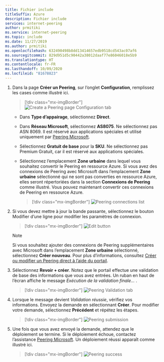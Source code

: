 ```yaml
---
title: Fichier include
titleSuffix: Azure
description: Fichier include
services: internet-peering
author: prmitiki
ms.service: internet-peering
ms.topic: include
ms.date: 11/27/2019
ms.author: prmitiki
ms.openlocfilehash: 632490498b8dd13414657edb9518cd543ac07af6
ms.sourcegitcommit: 829d951d5c90442a38012daaf77e86046018e5b9
ms.translationtype: HT
ms.contentlocale: fr-FR
ms.lasthandoff: 10/09/2020
ms.locfileid: "81678823"
---
```

1. Dans la page **Créer un Peering**, sur l’onglet **Configuration**, remplissez les cases comme illustré ici.

    > [!div class="mx-imgBorder"]
    > ![Create a Peering page Configuration tab](../media/setup-direct-conf-tab.png)

    * Dans **Type d’appairage**, sélectionnez **Direct**.
    * Dans **Réseau Microsoft**, sélectionnez **AS8075**. Ne sélectionnez pas ASN 8069. Il est réservé aux applications spéciales et utilisé uniquement par [Peering Microsoft](mailto:peering@microsoft.com).
    * Sélectionnez **Gratuit de base** pour la **SKU**. Ne sélectionnez pas Premium Gratuit, car il est réservé aux applications spéciales.
    * Sélectionnez l’emplacement **Zone urbaine** dans lequel vous souhaitez convertir le Peering en ressource Azure. Si vous avez des connexions de Peering avec Microsoft dans l’emplacement **Zone urbaine** sélectionné qui ne sont pas converties en ressource Azure, elles seront répertoriées dans la section **Connexions de Peering** comme illustré. Vous pouvez maintenant convertir ces connexions de Peering en ressource Azure.

        > [!div class="mx-imgBorder"]
        > ![Peering connections list](../media/setup-directlegacy-conf-tab.png)

1. Si vous devez mettre à jour la bande passante, sélectionnez le bouton Modifier d’une ligne pour modifier les paramètres de connexion.

    > [!div class="mx-imgBorder"]
    > ![Edit button](../media/setup-directlegacy-conf-tab-edit.png)

    > [!NOTE]
    > Si vous souhaitez ajouter des connexions de Peering supplémentaires avec Microsoft dans l’emplacement **Zone urbaine** sélectionné, sélectionnez **Créer nouveau**. Pour plus d’informations, consultez [Créer ou modifier un Peering direct à l’aide du portail](../howto-direct-portal.md).
    >

1. Sélectionnez **Revoir + créer**. Notez que le portail effectue une validation de base des informations que vous avez entrées. Un ruban en haut de l’écran affiche le message *Exécution de la validation finale…* .

    > [!div class="mx-imgBorder"]
    > ![Peering Validation tab](../media/setup-direct-review-tab-validation.png)

1. Lorsque le message devient *Validation réussie*, vérifiez vos informations. Envoyez la demande en sélectionnant **Créer**. Pour modifier votre demande, sélectionnez **Précédent** et répétez les étapes.

    > [!div class="mx-imgBorder"]
    > ![Peering submission](../media/setup-direct-review-tab-submit.png)

1. Une fois que vous avez envoyé la demande, attendez que le déploiement se termine. Si le déploiement échoue, contactez l’assistance [Peering Microsoft](mailto:peering@microsoft.com). Un déploiement réussi apparaît comme illustré ici.

    > [!div class="mx-imgBorder"]
    > ![Peering success](../media/setup-direct-success.png)
